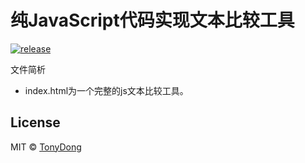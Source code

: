 # 纯JavaScript代码实现文本比较工具

[![release](https://img.shields.io/badge/release-1.0.01-blue.svg)](https://github.com/tonyDx/frontEndDiffHelper)


文件简析

- index.html为一个完整的js文本比较工具。


## License

MIT © [TonyDong](/license)
